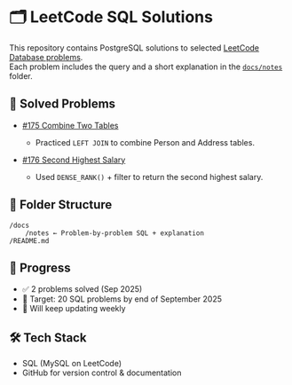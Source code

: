 # 🗂️ LeetCode SQL Solutions

This repository contains PostgreSQL solutions to selected [LeetCode Database problems](https://leetcode.com/problemset/database/).  
Each problem includes the query and a short explanation in the [`docs/notes`](./docs/notes) folder.

## 📖 Solved Problems

- [#175 Combine Two Tables](docs/notes/175_combine_two_tables.md)  
  - Practiced `LEFT JOIN` to combine Person and Address tables.  

- [#176 Second Highest Salary](docs/notes/176_second_highest_salary.md)  
  - Used `DENSE_RANK()` + filter to return the second highest salary.  

## 📝 Folder Structure
```
/docs
    /notes ← Problem-by-problem SQL + explanation
/README.md
```

## 🚀 Progress

- ✅ 2 problems solved (Sep 2025)  
- 🎯 Target: 20 SQL problems by end of September 2025  
- 🔄 Will keep updating weekly  

## 🛠 Tech Stack

- SQL (MySQL on LeetCode)  
- GitHub for version control & documentation  
